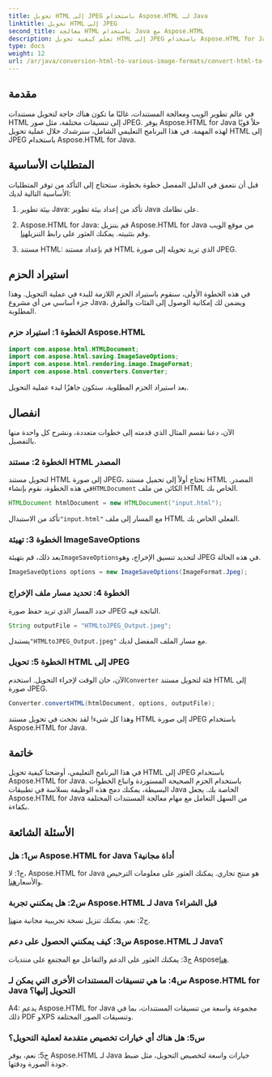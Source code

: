 ```yaml
---
title: تحويل HTML إلى JPEG باستخدام Aspose.HTML لـ Java
linktitle: تحويل HTML إلى JPEG
second_title: معالجة HTML باستخدام Java مع Aspose.HTML
description: تعلم كيفية تحويل HTML إلى JPEG باستخدام Aspose.HTML for Java. دليل خطوة بخطوة لمعالجة المستندات بسلاسة.
type: docs
weight: 12
url: /ar/java/conversion-html-to-various-image-formats/convert-html-to-jpeg/
---
```

## مقدمة

في عالم تطوير الويب ومعالجة المستندات، غالبًا ما تكون هناك حاجة لتحويل مستندات HTML إلى تنسيقات مختلفة، مثل صور JPEG. يوفر Aspose.HTML for Java حلاً قويًا لهذه المهمة. في هذا البرنامج التعليمي الشامل، سنرشدك خلال عملية تحويل HTML إلى JPEG باستخدام Aspose.HTML for Java. 

## المتطلبات الأساسية

قبل أن نتعمق في الدليل المفصل خطوة بخطوة، ستحتاج إلى التأكد من توفر المتطلبات الأساسية التالية لديك:

1. بيئة تطوير Java: تأكد من إعداد بيئة تطوير Java على نظامك.

2.  Aspose.HTML for Java: قم بتنزيل Aspose.HTML for Java من موقع الويب وقم بتثبيته. يمكنك العثور على رابط التنزيل[هنا](https://releases.aspose.com/html/java/).

3. مستند HTML: قم بإعداد مستند HTML الذي تريد تحويله إلى صورة JPEG.

## استيراد الحزم

في هذه الخطوة الأولى، سنقوم باستيراد الحزم اللازمة للبدء في عملية التحويل. وهذا جزء أساسي من أي مشروع Java، ويضمن لك إمكانية الوصول إلى الفئات والطرق المطلوبة.

### الخطوة 1: استيراد حزم Aspose.HTML

```java
import com.aspose.html.HTMLDocument;
import com.aspose.html.saving.ImageSaveOptions;
import com.aspose.html.rendering.image.ImageFormat;
import com.aspose.html.converters.Converter;
```

بعد استيراد الحزم المطلوبة، ستكون جاهزًا لبدء عملية التحويل.

## انفصال

الآن، دعنا نقسم المثال الذي قدمته إلى خطوات متعددة، ونشرح كل واحدة منها بالتفصيل.

### الخطوة 2: مستند HTML المصدر

 لتحويل مستند HTML إلى صورة JPEG، تحتاج أولاً إلى تحميل مستند HTML المصدر. في هذه الخطوة، نقوم بإنشاء`HTMLDocument` الكائن من ملف HTML الخاص بك.

```java
HTMLDocument htmlDocument = new HTMLDocument("input.html");
```

 تأكد من الاستبدال`"input.html"` مع المسار إلى ملف HTML الفعلي الخاص بك.

### الخطوة 3: تهيئة ImageSaveOptions

 بعد ذلك، قم بتهيئة`ImageSaveOptions`لتحديد تنسيق الإخراج، وهو JPEG في هذه الحالة.

```java
ImageSaveOptions options = new ImageSaveOptions(ImageFormat.Jpeg);
```

### الخطوة 4: تحديد مسار ملف الإخراج

حدد المسار الذي تريد حفظ صورة JPEG الناتجة فيه.

```java
String outputFile = "HTMLtoJPEG_Output.jpeg";
```

 يستبدل`"HTMLtoJPEG_Output.jpeg"` مع مسار الملف المفضل لديك.

### الخطوة 5: تحويل HTML إلى JPEG

 الآن، حان الوقت لإجراء التحويل. استخدم`Converter` فئة لتحويل مستند HTML إلى صورة JPEG.

```java
Converter.convertHTML(htmlDocument, options, outputFile);
```

وهذا كل شيء! لقد نجحت في تحويل مستند HTML إلى صورة JPEG باستخدام Aspose.HTML for Java.

## خاتمة

في هذا البرنامج التعليمي، أوضحنا كيفية تحويل HTML إلى JPEG باستخدام Aspose.HTML for Java. باستخدام الحزم الصحيحة المستوردة واتباع الخطوات البسيطة، يمكنك دمج هذه الوظيفة بسلاسة في تطبيقات Java الخاصة بك. يجعل Aspose.HTML for Java من السهل التعامل مع مهام معالجة المستندات المختلفة بكفاءة.

## الأسئلة الشائعة

### س1: هل Aspose.HTML for Java أداة مجانية؟

 ج1: لا، Aspose.HTML for Java هو منتج تجاري. يمكنك العثور على معلومات الترخيص والأسعار[هنا](https://purchase.aspose.com/buy).

### س2: هل يمكنني تجربة Aspose.HTML لـ Java قبل الشراء؟

 ج2: نعم، يمكنك تنزيل نسخة تجريبية مجانية من[هنا](https://releases.aspose.com/html/java).

### س3: كيف يمكنني الحصول على دعم Aspose.HTML لـ Java؟

ج3: يمكنك العثور على الدعم والتفاعل مع المجتمع على منتديات Aspose[هنا](https://forum.aspose.com/).

### س4: ما هي تنسيقات المستندات الأخرى التي يمكن لـ Aspose.HTML for Java التحويل إليها؟

A4: يدعم Aspose.HTML for Java مجموعة واسعة من تنسيقات المستندات، بما في ذلك PDF وXPS وتنسيقات الصور المختلفة.

### س5: هل هناك أي خيارات تخصيص متقدمة لعملية التحويل؟

ج5: نعم، يوفر Aspose.HTML لـ Java خيارات واسعة لتخصيص التحويل، مثل ضبط جودة الصورة ودقتها.